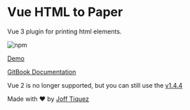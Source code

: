 # Vue HTML to Paper

Vue 3 plugin for printing html elements.

![npm](https://img.shields.io/npm/dw/vue-html-to-paper)

[Demo](https://mycurelabs.github.io/vue-html-to-paper/)

[GitBook Documentation](https://oss.mycure.md/v/vue-html-to-paper/)

Vue 2 is no longer supported, but you can still use the [v1.4.4](https://www.npmjs.com/package/vue-html-to-paper/v/1.4.4)

Made with ❤️ by [Joff Tiquez](https://twitter.com/jrtiquez)
